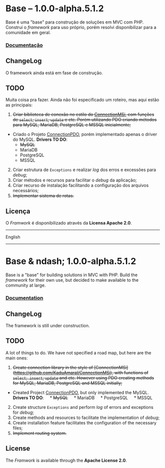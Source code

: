 # Base &ndash; 1.0.0-alpha.5.1.2

Base é uma "base" para construção de soluções em MVC com PHP. 
Construi o _framework_ para uso próprio, porém resolvi disponibilizar 
para a comunidade em geral.

### [Documentação](https://github.com/KaduAmaral/Base/wiki)

## ChangeLog

O framework ainda está em fase de construção.

## TODO

Muita coisa pra fazer. Ainda não foi especificado um roteiro, 
mas aqui estão as principais:

1. <s>Criar biblioteca de conexão no estilo do 
   [ConnectionMSi](https://github.com/KaduAmaral/ConnectionMSi), com 
   funções de `select`, `insert`, `update` e etc. Porém utilizando PDO 
   criando métodos para MySQL, MariaDB, PostgreSQL e MSSQL inicialmente;
   </s>
  - Criado o Projeto 
    [ConnectionPDO](https://github.com/KaduAmaral/ConnectionPDO), porém 
    implementado apenas o driver do MySQL. 
    **Drivers TO DO**:
    * <s>MySQL</s>
    * MariaDB
    * PostgreSQL
    * MSSQL
2. Criar estrutura de `Exceptions` e realizar _log_ dos erros e 
   excessões para _debug_;
3. Criar métodos e recursos para facilitar o _debug_ da aplicação;
4. Criar recurso de instalação facilitando a configuração dos arquivos 
   necessários;
5. <s>Implementar sistema de rotas.</s>


## Licença

O _Framwork_ é disponibilizado através da **Licensa Apache 2.0**.


------------------------------------------------------------------------

English

------------------------------------------------------------------------


# Base & ndash; 1.0.0-alpha.5.1.2

Base is a "base" for building solutions in MVC with PHP.
Build the _framework_ for their own use, but decided to make available 
to the community at large.

### [Documentation](https://github.com/KaduAmaral/Base/wiki)

## ChangeLog

The framework is still under construction.

## TODO

A lot of things to do. We have not specified a road map, but here are 
the main ones:

1. <s>Create connection library in the style of 
   [ConnectionMSi] (https://github.com/KaduAmaral/ConnectionMSi), with 
   functions of `select`,` insert`, `update` and etc. However using PDO 
   creating methods for MySQL, MariaDB, PostgreSQL and MSSQL initially; 
   </s>
  - Created Project 
    [ConnectionPDO](https://github.com/KaduAmaral/ConnectionPDO), but 
    only implemented the MySQL. 
    **Drivers TO DO**:
    * <s>MySQL</s>
    * MariaDB
    * PostgreSQL
    * MSSQL
2. Create structure `Exceptions` and perform _log_ of errors and 
   exceptions for _debug_;
3. Create methods and resources to facilitate the implementation 
   of _debug_;
4. Create installation feature facilitates the configuration of the 
   necessary files;
5. <s>Implement routing system. </s>


## License

The _Framwork_ is available through the **Apache License 2.0**.
